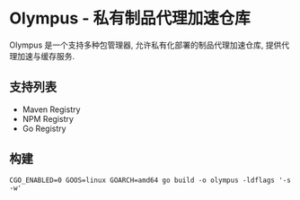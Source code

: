 # Olympus - 私有制品代理加速仓库

Olympus 是一个支持多种包管理器, 允许私有化部署的制品代理加速仓库, 提供代理加速与缓存服务.

## 支持列表

* Maven Registry
* NPM Registry
* Go Registry

## 构建

```shell
CGO_ENABLED=0 GOOS=linux GOARCH=amd64 go build -o olympus -ldflags '-s -w'
```
